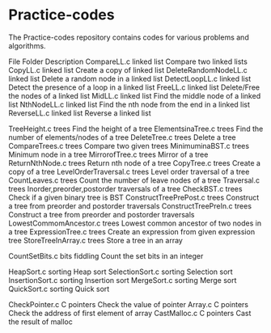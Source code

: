Practice-codes
==============
The Practice-codes repository contains codes for various problems and algorithms.

File                            Folder                                  Description
CompareLL.c                     linked list                             Compare two linked lists
CopyLL.c                        linked list                             Create a copy of linked list
DeleteRandomNodeLL.c            linked list                             Delete a random node in a linked list
DetectLoopLL.c                  linked list                             Detect the presence of a loop in a linked list
FreeLL.c                        linked list                             Delete/Free the nodes of a linked list
MidLL.c                         linked list                             Find the middle node of a linked list
NthNodeLL.c                     linked list                             Find the nth node from the end in a linked list
ReverseLL.c                     linked list                             Reverse a linked list

TreeHeight.c                    trees                                   Find the height of a tree
ElementsinaTree.c               trees                                   Find the number of elements/nodes of a tree
DeleteTree.c                    trees                                   Delete a tree
CompareTrees.c                  trees                                   Compare two given trees
MinimuminaBST.c                 trees                                   Minimum node in a tree
MirrorofTree.c                  trees                                   Mirror of a tree
ReturnNthNode.c                 trees                                   Return nth node of a tree
CopyTree.c                      trees                                   Create a copy of a tree
LevelOrderTraversal.c           trees                                   Level order traversal of a tree
CountLeaves.c                   trees                                   Count the number of leave nodes of a tree
Traversal.c                     trees                                   Inorder,preorder,postorder traversals of a tree
CheckBST.c                      trees                                   Check if a given binary tree is BST
ConstructTreePrePost.c          trees                                   Construct a tree from preorder and postorder traversals
ConstructTreePreIn.c            trees                                   Construct a tree from preorder and postorder traversals
LowestCommomAncestor.c          trees                                   Lowest common ancestor of two nodes in a tree
ExpressionTree.c                trees                                   Create an expression from given expression tree
StoreTreeInArray.c              trees                                   Store a tree in an array

CountSetBits.c			bits fiddling				Count the set bits in an integer

HeapSort.c			sorting					Heap sort
SelectionSort.c			sorting					Selection sort
InsertionSort.c			sorting					Insertion sort
MergeSort.c			sorting					Merge sort
QuickSort.c			sorting					Quick sort

CheckPointer.c			C pointers				Check the value of pointer
Array.c				C pointers				Check the address of first element of array
CastMalloc.c			C pointers				Cast the result of malloc


